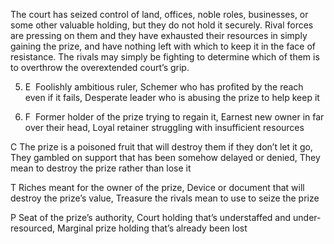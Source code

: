 The court has seized control of land, offices, noble roles, businesses, or some other valuable holding, but they do not hold it securely. Rival forces are pressing on them and they have exhausted their resources in simply gaining the prize, and have nothing left with which to keep it in the face of resistance. The rivals may simply be fighting to determine which of them is to overthrow the overextended court’s grip.

5.  E  Foolishly ambitious ruler, Schemer who has profited by the reach even if it fails, Desperate leader who is abusing the prize to help keep it
    
6.  F  Former holder of the prize trying to regain it, Earnest new owner in far over their head, Loyal retainer struggling with insufficient resources
    

C The prize is a poisoned fruit that will destroy them if they don’t let it go, They gambled on support that has been somehow delayed or denied, They mean to destroy the prize rather than lose it

T Riches meant for the owner of the prize, Device or document that will destroy the prize’s value, Treasure the rivals mean to use to seize the prize

P Seat of the prize’s authority, Court holding that’s understaffed and under-resourced, Marginal prize holding that’s already been lost